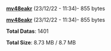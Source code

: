 [**mv48eakr**](/data/mv48eakr.txt) (23/12/22 - 11:34)- 855 bytes

[**mv48eakr**](/data/mv48eakr.txt) (23/12/22 - 11:34)- 855 bytes

**Total Datas**: 1401

**Total Size**: 8.73 MB / 8.7 MB
